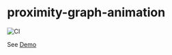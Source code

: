 # proximity-graph-animation

![CI](https://github.com/vdeantoni/proximity-graph-animation/workflows/CI/badge.svg)

See [Demo](https://vdeantoni.github.io/proximity-graph-animation/)
